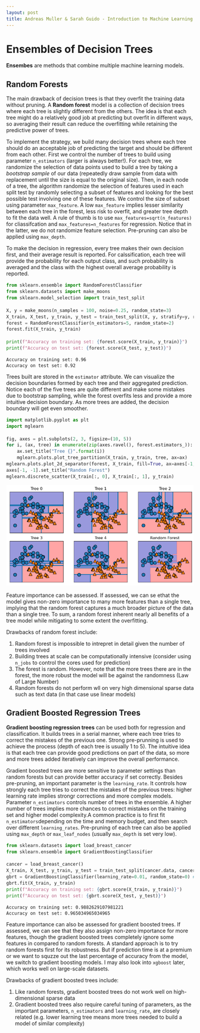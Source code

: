 ```yaml
---
layout: post
title: Andreas Muller & Sarah Guido - Introduction to Machine Learning with Python - Chapter 2.5
---
```


# Ensembles of Decision Trees

**Ensembes** are methods that combine multiple machine learning models.

## Random Forests

The main drawback of decision trees is that they overfit the training data without pruning. A **Random forest** model is a collection of decision trees where each tree is slightly different from the others. The idea is that each tree might do a relatively good job at predicting but overfit in different ways, so averaging their result can reduce the overfitting while retaining the predictive power of trees.

To implement the strategy, we build many decision trees where each tree should do an acceptable job of predicting the target and should be different from each other. First we control the number of trees to build using parameter `n_estimators` (larger is always better!). For each tree, we randomize the selection of data points used to build a tree by taking a *bootstrap sample* of our data (repeatedly draw sample from data with replacement until the size is equal to the original size). Then, in each node of a tree, the algorithm randomize the selection of features used in each split test by randomly selecting a subset of features and looking for the best possible test involving one of these features. We control the size of subset using parameter `max_feature`. A low `max_feature` implies lesser similarity between each tree in the forest, less risk to overfit, and greater tree depth to fit the data well. A rule of thumb is to use `max_features=sqrt(n_features)` for cliassifcation and `max_features=n_features` for regression. Notice that in the latter, we do not randomize feature selection. Pre-pruning can also be applied using `max_depth`.

To make the decision in regression, every tree makes their own decision first, and their average result is reported. For calssification, each tree will provide the probability for each output class, and such probability is averaged and the class with the highest overall average probability is reported.


```python
from sklearn.ensemble import RandomForestClassifier
from sklearn.datasets import make_moons
from sklearn.model_selection import train_test_split

X, y = make_moons(n_samples = 100, noise=0.25, random_state=3)
X_train, X_test, y_train, y_test = train_test_split(X, y, stratify=y, random_state=42)
forest = RandomForestClassifier(n_estimators=5, random_state=2)
forest.fit(X_train, y_train)

print(f"Accuracy on training set: {forest.score(X_train, y_train)}")
print(f"Accuracy on test set: {forest.score(X_test, y_test)}")
```

    Accuracy on training set: 0.96
    Accuracy on test set: 0.92
    

Trees built are stored in the `estimator` attribute. We can visualize the decision boundaries formed by each tree and their aggregated prediction. Notice each of the five trees are quite different and make some mistakes due to bootstrap sampling, while the forest overfits less and provide a more intuitive decision boundary. As more trees are added, the decision boundary will get even smoother.


```python
import matplotlib.pyplot as plt
import mglearn

fig, axes = plt.subplots(2, 3, figsize=(10, 5))
for i, (ax, tree) in enumerate(zip(axes.ravel(), forest.estimators_)):
    ax.set_title("Tree {}".format(i))
    mglearn.plots.plot_tree_partition(X_train, y_train, tree, ax=ax)
mglearn.plots.plot_2d_separator(forest, X_train, fill=True, ax=axes[-1, -1], alpha=.4)
axes[-1, -1].set_title("Random Forest")
mglearn.discrete_scatter(X_train[:, 0], X_train[:, 1], y_train)
```

    
![Decision Boundary](/assets/pictures/Muller_2016_Chapter_2_5_1.png)
    


Feature importance can be assessed. If assessed, we can se ethat the model gives non-zero importance to many more features than a single tree, implying that the random forest captures a much broader picture of the data than a single tree. To sum, a random forest inherent nearly all benefits of a tree model while mitigating to some extent the overfitting.

Drawbacks of random forest include:

1. Random forest is impossible to intrepret in detail given the number of trees involved
2. Building trees at scale can be computationally intensive (consider using `n_jobs` to control the cores used for prediction)
3. The forest is random. However, note that the more trees there are in the forest, the more robust the model will be against the randomness (Law of Large Number)
4. Random forests do not perform wll on very high dimensional sparse data such as text data (in that case use linear models)

## Gradient Boosted Regression Trees

**Gradient boosting regression trees** can be used both for regression and classification. It builds trees in a serial manner, where each tree tries to correct the mistakes of the previous one. Strong pre-prunning is used to achieve the process (depth of each tree is usually 1 to 5). The intuitive idea is that each tree can provide good predictions on part of the data, so more and more trees added iteratively can improve the overall performance.

Gradient boosted trees are more sensitive to parameter settings than random forests but can provide better accuracy if set correctly. Besides pre-pruning, an important parameter is the `learning_rate`. It controls how strongly each tree tries to correct the mistakes of the previous trees: higher learning rate implies strongr corrections and more complex models. Parameter `n_estimators` controls number of trees in the ensemble. A higher number of trees implies more chances to correct mistakes on the training set and higher model complexity.A common practice is to first fit `n_estimators`depending on the time and memory budget, and then search over different `learning_rates`. Pre-pruning of each tree can also be applied using `max_depth` or `max_leaf_nodes` (usually `max_depth` is set very low).


```python
from sklearn.datasets import load_breast_cancer
from sklearn.ensemble import GradientBoostingClassifier

cancer = load_breast_cancer()
X_train, X_test, y_train, y_test = train_test_split(cancer.data, cancer.target, random_state=0)
gbrt = GradientBoostingClassifier(learning_rate=0.01, random_state=0) #Also try max_depth=1
gbrt.fit(X_train, y_train)
print(f"Accuracy on training set: {gbrt.score(X_train, y_train)}")
print(f"Accuracy on test set: {gbrt.score(X_test, y_test)}")
```

    Accuracy on training set: 0.9882629107981221
    Accuracy on test set: 0.965034965034965
    

Feature importance can also be assessed for gradient boosted trees. If assessed, we can see that they also assign non-zero importance for more features, though the gradient boosted trees completely ignore some features in compared to random forests. A standard approach is to try random forests first for its robustness. But if prediction time is at a premium or we want to squzze out the last percentage of accuracy from the model, we switch to gradient boosting models. I may also look into `xgboost` later, which works well on large-scale datasets.

Drawbacks of gradient boosted trees include:

1. Like random forests, gradient boosted trees do not work well on high-dimensional sparse data
2. Gradient boosted trees also require careful tuning of parameters, as the important parameters, `n_estimators` and `learning_rate`, are closely related (e.g. lower learning tree means more trees needed to build a model of similar complexity)
